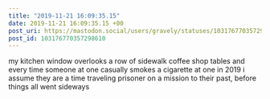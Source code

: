 ```yaml
---
title: "2019-11-21 16:09:35.15"
date: 2019-11-21 16:09:35.15 +00
post_uri: https://mastodon.social/users/gravely/statuses/103176770357298610
post_id: 103176770357298610
---
```

my kitchen window overlooks a row of sidewalk coffee shop tables and every time someone at one casually smokes a cigarette at one in 2019 i assume they are a time traveling prisoner on a mission to their past, before things all went sideways


